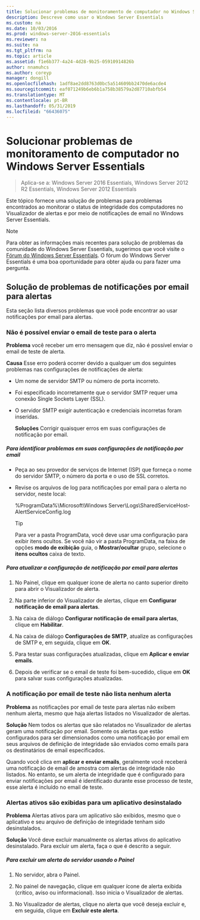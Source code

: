 ```yaml
---
title: Solucionar problemas de monitoramento de computador no Windows Server Essentials
description: Descreve como usar o Windows Server Essentials
ms.custom: na
ms.date: 10/03/2016
ms.prod: windows-server-2016-essentials
ms.reviewer: na
ms.suite: na
ms.tgt_pltfrm: na
ms.topic: article
ms.assetid: f1e6b377-4a24-4d28-9b25-05910914826b
author: nnamuhcs
ms.author: coreyp
manager: dongill
ms.openlocfilehash: 1adf8ae2dd8763d0bc5a514609bb2470de6acde4
ms.sourcegitcommit: eaf071249b6eb6b1a758b38579a2d87710abfb54
ms.translationtype: MT
ms.contentlocale: pt-BR
ms.lasthandoff: 05/31/2019
ms.locfileid: "66436075"
---
```

# <a name="troubleshoot-computer-monitoring-in-windows-server-essentials"></a>Solucionar problemas de monitoramento de computador no Windows Server Essentials

>Aplica-se a: Windows Server 2016 Essentials, Windows Server 2012 R2 Essentials, Windows Server 2012 Essentials

Este tópico fornece uma solução de problemas para problemas encontrados ao monitorar o status de integridade dos computadores no Visualizador de alertas e por meio de notificações de email no Windows Server Essentials.  
  
> [!NOTE]
>  Para obter as informações mais recentes para solução de problemas da comunidade do Windows Server Essentials, sugerimos que você visite o [Fórum do Windows Server Essentials](https://social.technet.microsoft.com/Forums/winserveressentials/threads). O fórum do Windows Server Essentials é uma boa oportunidade para obter ajuda ou para fazer uma pergunta.  
  
##  <a name="BKMK_TS"></a> Solução de problemas de notificações por email para alertas  
 Esta seção lista diversos problemas que você pode encontrar ao usar notificações por email para alertas.  
  
### <a name="cannot-send-the-test-email-for-the-alert"></a>Não é possível enviar o email de teste para o alerta  
 **Problema** você receber um erro mensagem que diz, não é possível enviar o email de teste de alerta.  
  
 **Causa** Esse erro poderá ocorrer devido a qualquer um dos seguintes problemas nas configurações de notificações de alerta:  
  
- Um nome de servidor SMTP ou número de porta incorreto.  
  
- Foi especificado incorretamente que o servidor SMTP requer uma conexão Single Sockets Layer (SSL).  
  
- O servidor SMTP exigir autenticação e credenciais incorretas foram inseridas.  
  
  **Soluções** Corrigir quaisquer erros em suas configurações de notificação por email.  
  
##### <a name="to-identify-issues-in-your-email-notification-settings"></a>Para identificar problemas em suas configurações de notificação por email  
  
-   Peça ao seu provedor de serviços de Internet (ISP) que forneça o nome do servidor SMTP, o número da porta e o uso de SSL corretos.  
  
-   Revise os arquivos de log para notificações por email para o alerta no servidor, neste local:  
  
     %ProgramData%\Microsoft\Windows Server\Logs\SharedServiceHost-AlertServiceConfig.log  
  
    > [!TIP]
    >  Para ver a pasta ProgramData, você deve usar uma configuração para exibir itens ocultos. Se você não vir a pasta ProgramData, na faixa de opções **modo de exibição** guia, o **Mostrar/ocultar** grupo, selecione o **itens ocultos** caixa de texto.  
  
##### <a name="to-update-your-email-notification-setup-for-alerts"></a>Para atualizar a configuração de notificação por email para alertas  
  
1.  No Painel, clique em qualquer ícone de alerta no canto superior direito para abrir o Visualizador de alerta.  
  
2.  Na parte inferior do Visualizador de alertas, clique em **Configurar notificação de email para alertas**.  
  
3.  Na caixa de diálogo **Configurar notificação de email para alertas**, clique em **Habilitar**.  
  
4.  Na caixa de diálogo **Configurações de SMTP**, atualize as configurações de SMTP e, em seguida, clique em **OK**.  
  
5.  Para testar suas configurações atualizadas, clique em **Aplicar e enviar emails**.  
  
6.  Depois de verificar se o email de teste foi bem-sucedido, clique em **OK** para salvar suas configurações atualizadas.  
  
### <a name="test-email-notification-does-not-list-any-alerts"></a>A notificação por email de teste não lista nenhum alerta  
 **Problema** as notificações por email de teste para alertas não exibem nenhum alerta, mesmo que haja alertas listados no Visualizador de alertas.  
  
 **Solução** Nem todos os alertas que são relatados no Visualizador de alertas geram uma notificação por email. Somente os alertas que estão configurados para ser dimensionados como uma notificação por email em seus arquivos de definição de integridade são enviados como emails para os destinatários de email especificados.  
  
 Quando você clica em **aplicar e enviar emails**, geralmente você receberá uma notificação de email de amostra com alertas de integridade não listados. No entanto, se um alerta de integridade que é configurado para enviar notificações por email é identificado durante esse processo de teste, esse alerta é incluído no email de teste.  
  
### <a name="active-alerts-are-displayed-for-an-uninstalled-application"></a>Alertas ativos são exibidas para um aplicativo desinstalado  
 **Problema** Alertas ativos para um aplicativo são exibidos, mesmo que o aplicativo e seu arquivo de definição de integridade tenham sido desinstalados.  
  
 **Solução** Você deve excluir manualmente os alertas ativos do aplicativo desinstalado. Para excluir um alerta, faça o que é descrito a seguir.  
  
##### <a name="to-delete-an-alert-from-the-server-by-using-the-dashboard"></a>Para excluir um alerta do servidor usando o Painel  
  
1.  No servidor, abra o Painel.  
  
2.  No painel de navegação, clique em qualquer ícone de alerta exibida (crítico, aviso ou informacional). Isso inicia o Visualizador de alertas.  
  
3.  No Visualizador de alertas, clique no alerta que você deseja excluir e, em seguida, clique em **Excluir este alerta**.

